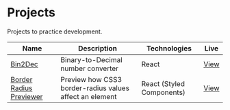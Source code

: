 # Projects

Projects to practice development.

| Name                                                | Description                                       | Technologies             | Live     |
| --------------------------------------------------- | ------------------------------------------------------- | ------------------------- | -------- |
| [Bin2Dec](bin2dec)                                  | Binary-to-Decimal number converter                      | React                     | [View](https://jjnilton.github.io/projects/bin2dec/build) |
| [Border Radius Previewer](border-radius-calculator) | Preview how CSS3 border-radius values affect an element | React (Styled Components) | [View](https://jjnilton.github.io/projects/border-radius-previewer/build) |
